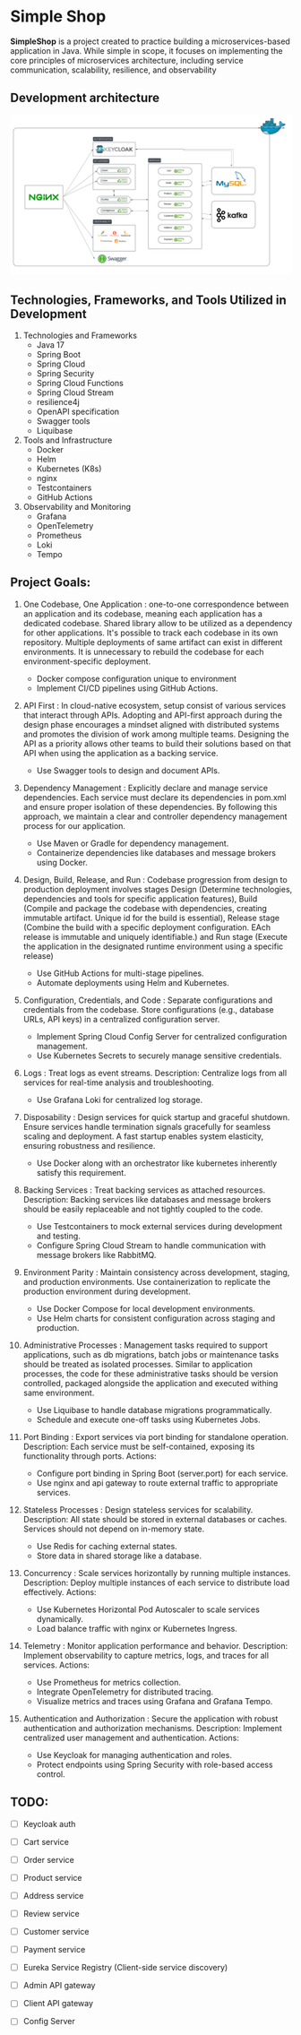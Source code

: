 # Simple Shop

**SimpleShop** is a project created to practice building a microservices-based application in Java.
While simple in scope, it focuses on implementing the core principles of microservices architecture, including service
communication, scalability, resilience, and observability

## Development architecture

![Architecture_1.0.png](Architecture_1.0.png)

## Technologies, Frameworks, and Tools Utilized in Development

1. Technologies and Frameworks
    - Java 17
    - Spring Boot
    - Spring Cloud
    - Spring Security
    - Spring Cloud Functions
    - Spring Cloud Stream
    - resilience4j
    - OpenAPI specification
    - Swagger tools
    - Liquibase
2. Tools and Infrastructure
    - Docker
    - Helm
    - Kubernetes (K8s)
    - nginx
    - Testcontainers
    - GitHub Actions
3. Observability and Monitoring
    - Grafana
    - OpenTelemetry
    - Prometheus
    - Loki
    - Tempo


## Project Goals:

1. One Codebase, One Application
   : one-to-one correspondence between an application and its codebase, meaning each application has a dedicated
   codebase. Shared library allow to be utilized as a dependency for other applications. It's possible to track each
   codebase in its own repository. Multiple deployments of same artifact can exist in different environments. It is
   unnecessary to rebuild the codebase for each environment-specific deployment.

    - Docker compose configuration unique to environment
    - Implement CI/CD pipelines using GitHub Actions.

2. API First
   : In cloud-native ecosystem, setup consist of various services that interact through APIs. Adopting and API-first
   approach during the design phase encourages a mindset aligned with distributed systems and promotes the division of
   work among multiple teams. Designing the API as a priority allows other teams to build their solutions based on that
   API when using the application as a backing service.

    - Use Swagger tools to design and document APIs.

3. Dependency Management
   : Explicitly declare and manage service dependencies.
   Each service must declare its dependencies in pom.xml and ensure proper isolation of
   these dependencies. By following this approach, we maintain a clear and controller dependency management process for
   our application.

    - Use Maven or Gradle for dependency management.
    - Containerize dependencies like databases and message brokers using Docker.

4. Design, Build, Release, and Run
   : Codebase progression from design to production deployment involves stages Design (Determine technologies,
   dependencies and tools for specific application features), Build (Compile and package the codebase with dependencies,
   creating immutable artifact. Unique id for the build is essential), Release stage (Combine the build with a specific
   deployment configuration. EAch release is immutable and uniquely identifiable.) and Run stage (Execute the
   application in the designated runtime environment using a specific release)

    - Use GitHub Actions for multi-stage pipelines.
    - Automate deployments using Helm and Kubernetes.

5. Configuration, Credentials, and Code
   : Separate configurations and credentials from the codebase.
   Store configurations (e.g., database URLs, API keys) in a centralized configuration server.

    - Implement Spring Cloud Config Server for centralized configuration management.
    - Use Kubernetes Secrets to securely manage sensitive credentials.

6. Logs
   : Treat logs as event streams.
   Description: Centralize logs from all services for real-time analysis and troubleshooting.

    - Use Grafana Loki for centralized log storage.

7. Disposability
   : Design services for quick startup and graceful shutdown.
   Ensure services handle termination signals gracefully for seamless scaling and deployment. A fast startup enables
   system elasticity, ensuring robustness and resilience.

    - Use Docker along with an orchestrator like kubernetes inherently satisfy this requirement.

8. Backing Services
   : Treat backing services as attached resources.
   Description: Backing services like databases and message brokers should be easily replaceable and not tightly coupled
   to the code.

    - Use Testcontainers to mock external services during development and testing.
    - Configure Spring Cloud Stream to handle communication with message brokers like RabbitMQ.

9. Environment Parity
   : Maintain consistency across development, staging, and production environments.
   Use containerization to replicate the production environment during development.

    - Use Docker Compose for local development environments.
    - Use Helm charts for consistent configuration across staging and production.

10. Administrative Processes
    : Management tasks required to support applications, such as db migrations, batch jobs or maintenance tasks should
    be treated as isolated processes. Similar to application processes, the code for these administrative tasks should
    be version controlled, packaged alongside the application and executed withing same environment.

    - Use Liquibase to handle database migrations programmatically.
    - Schedule and execute one-off tasks using Kubernetes Jobs.

11. Port Binding
    : Export services via port binding for standalone operation.
    Description: Each service must be self-contained, exposing its functionality through ports.
    Actions:

    - Configure port binding in Spring Boot (server.port) for each service.
    - Use nginx and api gateway to route external traffic to appropriate services.

12. Stateless Processes
    : Design stateless services for scalability.
    Description: All state should be stored in external databases or caches. Services should not depend on in-memory
    state.

    - Use Redis for caching external states.
    - Store data in shared storage like a database.

13. Concurrency
    : Scale services horizontally by running multiple instances.
    Description: Deploy multiple instances of each service to distribute load effectively.
    Actions:

    - Use Kubernetes Horizontal Pod Autoscaler to scale services dynamically.
    - Load balance traffic with nginx or Kubernetes Ingress.

14. Telemetry
    : Monitor application performance and behavior.
    Description: Implement observability to capture metrics, logs, and traces for all services.
    Actions:

    - Use Prometheus for metrics collection.
    - Integrate OpenTelemetry for distributed tracing.
    - Visualize metrics and traces using Grafana and Grafana Tempo.

15. Authentication and Authorization
    : Secure the application with robust authentication and authorization mechanisms.
    Description: Implement centralized user management and authentication.
    Actions:

    - Use Keycloak for managing authentication and roles.
    - Protect endpoints using Spring Security with role-based access control.

## TODO:

- [ ] Keycloak auth
- [ ] Cart service
- [ ] Order service
- [ ] Product service
- [ ] Address service
- [ ] Review service
- [ ] Customer service
- [ ] Payment service
- [ ] Eureka Service Registry (Client-side service discovery)
- [ ] Admin API gateway
- [ ] Client API gateway
- [ ] Config Server

